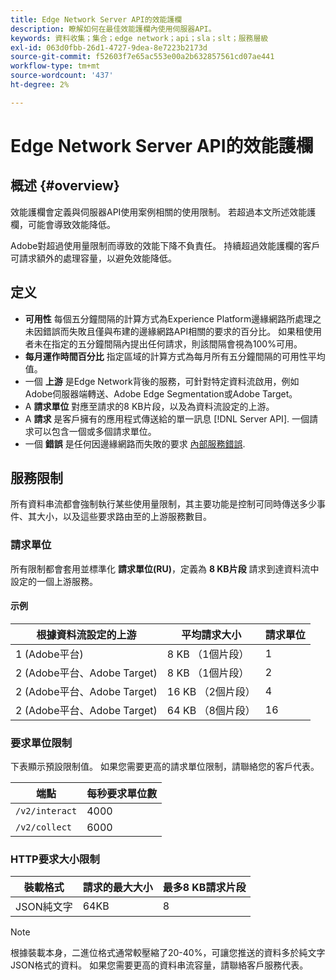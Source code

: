 ```yaml
---
title: Edge Network Server API的效能護欄
description: 瞭解如何在最佳效能護欄內使用伺服器API。
keywords: 資料收集；集合；edge network；api；sla；slt；服務層級
exl-id: 063d0fbb-26d1-4727-9dea-8e7223b2173d
source-git-commit: f52603f7e65ac553e00a2b632857561cd07ae441
workflow-type: tm+mt
source-wordcount: '437'
ht-degree: 2%

---
```


# Edge Network Server API的效能護欄

## 概述 {#overview}

效能護欄會定義與伺服器API使用案例相關的使用限制。 若超過本文所述效能護欄，可能會導致效能降低。

Adobe對超過使用量限制而導致的效能下降不負責任。 持續超過效能護欄的客戶可請求額外的處理容量，以避免效能降低。

## 定义

* **可用性** 每個五分鐘間隔的計算方式為Experience Platform邊緣網路所處理之未因錯誤而失敗且僅與布建的邊緣網路API相關的要求的百分比。 如果租使用者未在指定的五分鐘間隔內提出任何請求，則該間隔會視為100%可用。
* **每月運作時間百分比** 指定區域的計算方式為每月所有五分鐘間隔的可用性平均值。
* 一個 **上游** 是Edge Network背後的服務，可針對特定資料流啟用，例如Adobe伺服器端轉送、Adobe Edge Segmentation或Adobe Target。
* A **請求單位** 對應至請求的8 KB片段，以及為資料流設定的上游。
* A **請求** 是客戶擁有的應用程式傳送給的單一訊息 [!DNL Server API]. 一個請求可以包含一個或多個請求單位。
* 一個 **錯誤** 是任何因邊緣網路而失敗的要求 [內部服務錯誤](error-handling.md).

## 服務限制

所有資料串流都會強制執行某些使用量限制，其主要功能是控制可同時傳送多少事件、其大小，以及這些要求路由至的上游服務數目。

### 請求單位

所有限制都會套用並標準化 **請求單位(RU)**，定義為 **8 KB片段** 請求到達資料流中設定的一個上游服務。

#### 示例

| 根據資料流設定的上游 | 平均請求大小 | 請求單位 |
| --- | --- | --- |
| 1 (Adobe平台) | 8 KB （1個片段） | 1 |
| 2 (Adobe平台、Adobe Target) | 8 KB （1個片段） | 2 |
| 2 (Adobe平台、Adobe Target) | 16 KB （2個片段） | 4 |
| 2 (Adobe平台、Adobe Target) | 64 KB （8個片段） | 16 |

### 要求單位限制

下表顯示預設限制值。 如果您需要更高的請求單位限制，請聯絡您的客戶代表。

| 端點 | 每秒要求單位數 |
| --- | --- |
| `/v2/interact` | 4000 |
| `/v2/collect` | 6000 |


### HTTP要求大小限制

| 裝載格式 | 請求的最大大小 | 最多8 KB請求片段 |
| --- | --- | --- |
| JSON純文字 | 64KB | 8 |


>[!NOTE]
>
>根據裝載本身，二進位格式通常較壓縮了20-40%，可讓您推送的資料多於純文字JSON格式的資料。 如果您需要更高的資料串流容量，請聯絡客戶服務代表。
